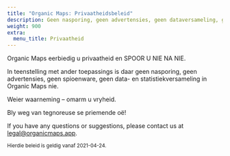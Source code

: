 ```yaml
---
title: "Organic Maps: Privaatheidsbeleid"
description: Geen nasporing, geen advertensies, geen dataversameling, geen statistiekversameling, geen spioenware
weight: 900
extra:
  menu_title: Privaatheid
---
```


Organic Maps eerbiedig u privaatheid en SPOOR U NIE NA NIE.

In teenstelling met ander toepassings is daar geen nasporing, geen
advertensies, geen spioenware, geen data- en statistiekversameling in
Organic Maps nie.

Weier waarneming – omarm u vryheid.

Bly weg van tegnoreuse se priemende oë!

If you have any questions or suggestions, please contact us at [legal@organicmaps.app](mailto:legal@organicmaps.app).

<sub>Hierdie beleid is geldig vanaf 2021-04-24.</sub>
